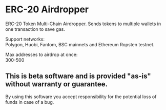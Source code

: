 # ERC-20 Airdropper

ERC-20 Token Multi-Chain Airdropper. Sends tokens to multiple wallets in one transaction to save gas.

Support networks:<br>
Polygon, Huobi, Fantom, BSC mainnets and Ethereum Ropsten testnet.
<p>
Max addresses to airdrop at once:<br>
300-500
  
  
  
  ## This is beta software and is provided "as-is" without warranty or guarantee.
  
  By using this software you accept responsibility for the potential loss of funds in case of a bug.
